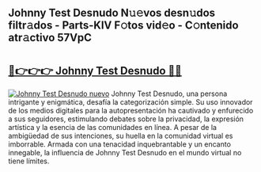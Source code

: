 ## Johnny Test Desnudo N𝚞𝚎vos desn𝚞dos filtr𝚊dos - Parts-KIV F𝚘tos vid𝚎o - C𝚘ntenido atr𝚊ctivo 57VpC

# <h2><a href="http://mb4yyr.tromn.icu/?c=Johnny+Test+Desnudo">🔗👉👉👉 Johnny Test Desnudo 🔗🔗</a></h2>

[![Johnny Test Desnudo nuevo](https://i.imgur.com/pEAQMta.gif)](http://mb4yyr.tromn.icu/?c=Johnny+Test+Desnudo)
Johnny Test Desnudo, una persona intrigante y enigmática, desafía la categorización simple. Su uso innovador de los medios digitales para la autopresentación ha cautivado y enfurecido a sus seguidores, estimulando debates sobre la privacidad, la expresión artística y la esencia de las comunidades en línea. A pesar de la ambigüedad de sus intenciones, su huella en la comunidad virtual es imborrable. Armada con una tenacidad inquebrantable y un encanto innegable, la influencia de Johnny Test Desnudo en el mundo virtual no tiene límites.
